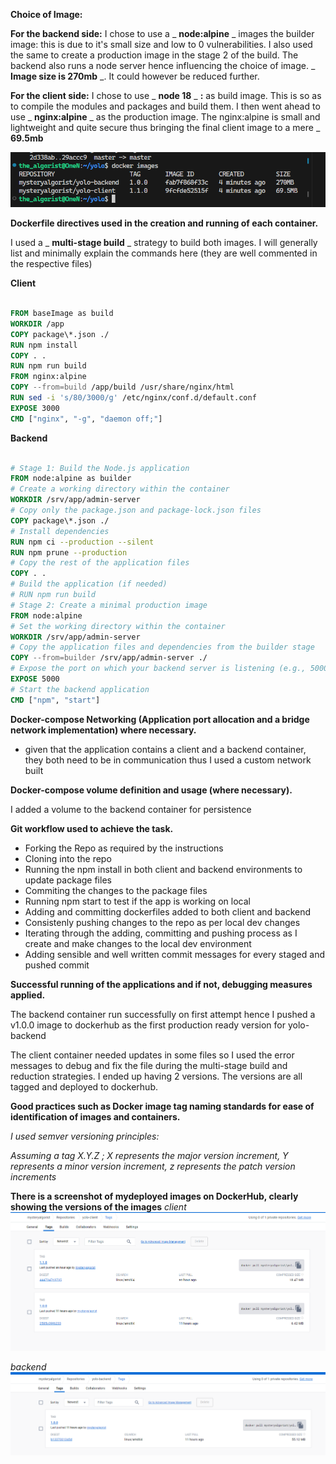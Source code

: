 **Choice of Image:**

**For the backend side:** I chose to use a _ **node:alpine** _ images the builder image: this is due to it's small size and low to 0 vulnerabilities. I also used the same to create a production image in the stage 2 of the build. The backend also runs a node server hence influencing the choice of image. _ **Image size is 270mb** _. It could however be reduced further.

**For the client side:** I chose to use _ **node 18** _ **:** as build image. This is so as to compile the modules and packages and build them. I then went ahead to use _ **nginx:alpine** _ as the production image. The nginx:alpine is small and lightweight and quite secure thus bringing the final client image to a mere _ **69.5mb** 

![Alt text](<explanation-images/Image-sizes.png>)


**Dockerfile directives used in the creation and running of each container.**

I used a _ **multi-stage build** _ strategy to build both images. I will generally list and minimally explain the commands here (they are well commented in the respective files)

**Client**

```dockerfile

FROM baseImage as build
WORKDIR /app
COPY package\*.json ./
RUN npm install
COPY . .
RUN npm run build
FROM nginx:alpine
COPY --from=build /app/build /usr/share/nginx/html
RUN sed -i 's/80/3000/g' /etc/nginx/conf.d/default.conf
EXPOSE 3000
CMD ["nginx", "-g", "daemon off;"]

```

**Backend**

```dockerfile

# Stage 1: Build the Node.js application
FROM node:alpine as builder
# Create a working directory within the container
WORKDIR /srv/app/admin-server
# Copy only the package.json and package-lock.json files
COPY package\*.json ./
# Install dependencies
RUN npm ci --production --silent
RUN npm prune --production
# Copy the rest of the application files
COPY . .
# Build the application (if needed)
# RUN npm run build
# Stage 2: Create a minimal production image
FROM node:alpine
# Set the working directory within the container
WORKDIR /srv/app/admin-server
# Copy the application files and dependencies from the builder stage
COPY --from=builder /srv/app/admin-server ./
# Expose the port on which your backend server is listening (e.g., 5000)
EXPOSE 5000
# Start the backend application
CMD ["npm", "start"]

```

**Docker-compose Networking (Application port allocation and a bridge network implementation) where necessary.**

- given that the application contains a client and a backend container, they both need to be in communication thus I used a custom network built

**Docker-compose volume definition and usage (where necessary).**

I added a volume to the backend container for persistence

**Git workflow used to achieve the task.**

- Forking the Repo as required by the instructions
- Cloning into the repo
- Running the npm install in both client and backend environments to update package files
- Commiting the changes to the package files
- Running npm start to test if the app is working on local
- Adding and committing dockerfiles added to both client and backend
- Consistenly pushing changes to the repo as per local dev changes
- Iterating through the adding, committing and pushing process as I create and make changes to the local dev environment
- Adding sensible and well written commit messages for every staged and pushed commit

**Successful running of the applications and if not, debugging measures applied.**

The backend container run successfully on first attempt hence I pushed a v1.0.0 image to dockerhub as the first production ready version for yolo-backend

The client container needed updates in some files so I used the error messages to debug and fix the file during the multi-stage build and reduction strategies. I ended up having 2 versions. The versions are all tagged and deployed to dockerhub.

**Good practices such as Docker image tag naming standards for ease of identification of images and containers.**

_I used semver versioning principles:_

_Assuming a tag X.Y.Z ; X represents the major version increment, Y represents a minor version increment, z represents the patch version increments_

 **There is a screenshot of mydeployed images on DockerHub, clearly showing the versions of the images**
 *client*
 ![Alt text](<explanation-images/yolo-client.png>)

 *backend*
![Alt text](<explanation-images/yolo-backend.png>)